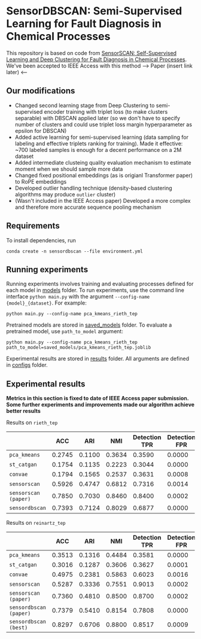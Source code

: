 # SensorDBSCAN: Semi-Supervised Learning for Fault Diagnosis in Chemical Processes

This repository is based on code from [SensorSCAN: Self-Supervised Learning and Deep Clustering for Fault Diagnosis in Chemical Processes](https://www.sciencedirect.com/science/article/abs/pii/S0004370223001583).
We've been accepted to IEEE Access with this method --> Paper (insert link later) <--

## Our modifications

* Changed second learning stage from Deep Clustering to semi-supervised encoder training with triplet loss 
(to make clusters separable) with DBSCAN applied later (so we don't have to specify number of clusters and could use 
triplet loss margin hyperparameter as epsilon for DBSCAN)
* Added active learning for semi-supervised learning (data sampling for labeling and effective triplets ranking for training). Made it effective: ~700 labeled samples is enough for a decent performance on a 2M dataset
* Added intermediate clusteing quality evaluation mechanism to estimate moment when we should sample more data
* Changed fixed positional embeddings (as is origianl Transformer paper) to RoPE embeddings
* Developed outlier handling technique (density-based clustering algorithms may produce `outlier` cluster)
* (Wasn't included in the IEEE Access paper) Developed a more complex and therefore more accurate sequence pooling mechanism

## Requirements

To install dependencies, run 
```
conda create -n sensordbscan --file environment.yml
```

## Running experiments

Running experiments involves training and evaluating processes defined for each model in [models](/models/) folder. To run experiments, use the command line interface `python main.py` with the argument `--config-name {model}_{dataset}`. For example:

```
python main.py --config-name pca_kmeans_rieth_tep
```

Pretrained models are stored in [saved_models](/saved_models/) folder. To evaluate a pretrained model, use `path_to_model` argument:

```
python main.py --config-name pca_kmeans_rieth_tep path_to_model=saved_models/pca_kmeans_rieth_tep.joblib
```

Experimental results are stored in [results](/results/) folder. All arguments are defined in [configs](/configs/) folder.

## Experimental results

**Metrics in this section is fixed to date of IEEE Access paper submission. Some further experiments and improvements made our algorithm achieve better results** 

Results on `rieth_tep`

|                      | ACC    | ARI    | NMI    | Detection TPR | Detection FPR | CDR    | ADD    |
|----------------------|--------|--------|--------|---------------|---------------|--------|--------|
| `pca_kmeans`         | 0.2745 | 0.1100 | 0.3634 | 0.3590        | 0.0000        | 0.7910 | 113.95 |
| `st_catgan`          | 0.1754 | 0.1135 | 0.2223 | 0.3044        | 0.0000        | 0.3238 | 102.63 |
| `convae`             | 0.1794 | 0.1565 | 0.2537 | 0.3631        | 0.0008        | 0.3664 | 164.76 |
| `sensorscan`         | 0.5926 | 0.4747 | 0.6812 | 0.7316        | 0.0014        | 0.7351 | 57.15  |
| `sensorscan (paper)` | 0.7850 | 0.7030 | 0.8460 | 0.8400        | 0.0002        | 0.9200 | 5.21   |
| `sensordbscan`       | 0.7393 | 0.7124 | 0.8029 | 0.6877        | 0.0000        | 0.6913 | 121.42 |

Results on `reinartz_tep`

|                        | ACC    | ARI    | NMI    | Detection TPR | Detection FPR | CDR    | ADD    |
|------------------------|--------|--------|--------|---------------|---------------|--------|--------|
| `pca_kmeans`           | 0.3513 | 0.1316 | 0.4484 | 0.3581        | 0.0000        | 0.9562 | 113.33 |
| `st_catgan`            | 0.3016 | 0.1287 | 0.3606 | 0.3627        | 0.0001        | 0.8882 | 135.04 |
| `convae`               | 0.4975 | 0.2381 | 0.5863 | 0.6023        | 0.0016        | 0.9402 | 155.16 |
| `sensorscan`           | 0.5287 | 0.3336 | 0.7551 | 0.9013        | 0.0002        | 0.7219 | 30.98  |
| `sensorscan (paper)`   | 0.7360 | 0.4810 | 0.8500 | 0.8700        | 0.0002        | 0.9600 | 28.47  |
| `sensordbscan (paper)` | 0.7379 | 0.5410 | 0.8154 | 0.7808        | 0.0000        | 0.8433 | 164.91 |
| `sensordbscan (best)`  | 0.8297 | 0.6706 | 0.8800 | 0.8517        | 0.0009        | 0.9064 | 36.59  |
